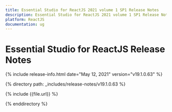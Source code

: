 ```yaml
---
title: Essential Studio for ReactJS 2021 volume 1 SP1 Release Notes  
description: Essential Studio for ReactJS 2021 volume 1 SP1 Release Notes  
platform: ReactJS
documentation: ug
---
```


# Essential Studio for ReactJS  Release Notes  

{% include release-info.html date="May 12, 2021"  version="v19.1.0.63" %} 


{% directory path: _includes/release-notes/v19.1.0.63 %}

{% include {{file.url}} %}

{% enddirectory %}